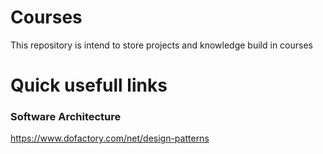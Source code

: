 # Courses
This repository is intend to store projects and knowledge build in courses

# Quick usefull links
 ### Software Architecture
https://www.dofactory.com/net/design-patterns
